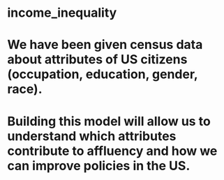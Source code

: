 # income_inequality
# We have been given census data about attributes of US citizens (occupation, education, gender, race). 
# Building this model will allow us to understand which attributes contribute to affluency and how we can improve policies in the US.
